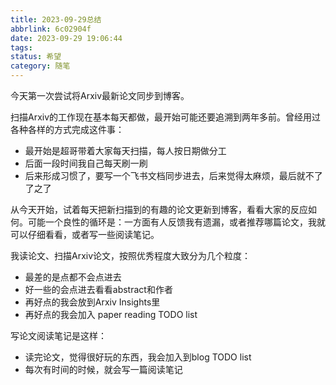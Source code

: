 ```yaml
---
title: 2023-09-29总结
abbrlink: 6c02904f
date: 2023-09-29 19:06:44
tags:
status: 希望
category: 随笔
---
```


今天第一次尝试将Arxiv最新论文同步到博客。

扫描Arxiv的工作现在基本每天都做，最开始可能还要追溯到两年多前。曾经用过各种各样的方式完成这件事：

- 最开始是超哥带着大家每天扫描，每人按日期做分工
- 后面一段时间我自己每天刷一刷
- 后来形成习惯了，要写一个飞书文档同步进去，后来觉得太麻烦，最后就不了了之了

从今天开始，试着每天把新扫描到的有趣的论文更新到博客，看看大家的反应如何。可能一个良性的循环是：一方面有人反馈我有遗漏，或者推荐哪篇论文，我就可以仔细看看，或者写一些阅读笔记。

<!-- more -->

我读论文、扫描Arxiv论文，按照优秀程度大致分为几个粒度：

- 最差的是点都不会点进去
- 好一些的会点进去看看abstract和作者
- 再好点的我会放到Arxiv Insights里
- 再好点的我会加入 paper reading TODO list

写论文阅读笔记是这样：

- 读完论文，觉得很好玩的东西，我会加入到blog TODO list
- 每次有时间的时候，就会写一篇阅读笔记

